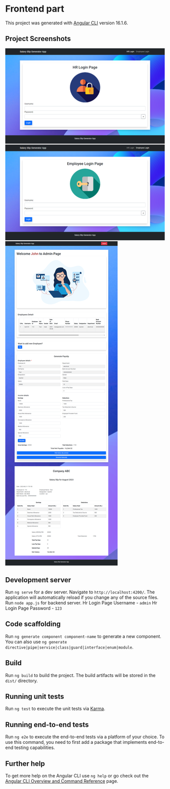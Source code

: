 # Frontend part

This project was generated with [Angular CLI](https://github.com/angular/angular-cli) version 16.1.6.

## Project Screenshots
![Hr Login Page](https://github.com/RinkuAppstechy/images/blob/main/salarySlipHrLogin.png)
![Employee Login Page](https://github.com/RinkuAppstechy/images/blob/main/salarySlipEmployeeLogin.png)
![Admin Page](https://github.com/RinkuAppstechy/images/blob/main/AdminPage.png)

## Development server

Run `ng serve` for a dev server. Navigate to `http://localhost:4200/`. The application will automatically reload if you change any of the source files. Run `node app.js` for backend server. 
Hr Login Page Username - `admin`
Hr Login Page Password - `123`

## Code scaffolding

Run `ng generate component component-name` to generate a new component. You can also use `ng generate directive|pipe|service|class|guard|interface|enum|module`.

## Build

Run `ng build` to build the project. The build artifacts will be stored in the `dist/` directory.

## Running unit tests

Run `ng test` to execute the unit tests via [Karma](https://karma-runner.github.io).

## Running end-to-end tests

Run `ng e2e` to execute the end-to-end tests via a platform of your choice. To use this command, you need to first add a package that implements end-to-end testing capabilities.

## Further help

To get more help on the Angular CLI use `ng help` or go check out the [Angular CLI Overview and Command Reference](https://angular.io/cli) page.
